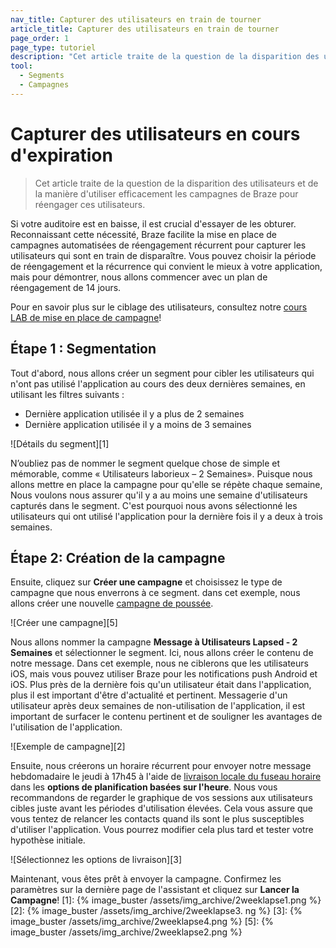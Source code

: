 ```yaml
---
nav_title: Capturer des utilisateurs en train de tourner
article_title: Capturer des utilisateurs en train de tourner
page_order: 1
page_type: tutoriel
description: "Cet article traite de la question de la disparition des utilisateurs et de la manière d'utiliser efficacement les campagnes de Braze pour réengager ces utilisateurs."
tool:
  - Segments
  - Campagnes
---
```


# Capturer des utilisateurs en cours d'expiration

> Cet article traite de la question de la disparition des utilisateurs et de la manière d'utiliser efficacement les campagnes de Braze pour réengager ces utilisateurs.

Si votre auditoire est en baisse, il est crucial d'essayer de les obturer. Reconnaissant cette nécessité, Braze facilite la mise en place de campagnes automatisées de réengagement récurrent pour capturer les utilisateurs qui sont en train de disparaître. Vous pouvez choisir la période de réengagement et la récurrence qui convient le mieux à votre application, mais pour démontrer, nous allons commencer avec un plan de réengagement de 14 jours.

Pour en savoir plus sur le ciblage des utilisateurs, consultez notre [cours LAB de mise en place de campagne](http://lab.braze.com/campaign-setup-delivery-targeting-conversions)!

## Étape 1 : Segmentation

Tout d'abord, nous allons créer un segment pour cibler les utilisateurs qui n'ont pas utilisé l'application au cours des deux dernières semaines, en utilisant les filtres suivants :

- Dernière application utilisée il y a plus de 2 semaines
- Dernière application utilisée il y a moins de 3 semaines

!\[Détails du segment\]\[1\]

N’oubliez pas de nommer le segment quelque chose de simple et mémorable, comme « Utilisateurs laborieux – 2 Semaines». Puisque nous allons mettre en place la campagne pour qu'elle se répète chaque semaine, Nous voulons nous assurer qu'il y a au moins une semaine d'utilisateurs capturés dans le segment. C'est pourquoi nous avons sélectionné les utilisateurs qui ont utilisé l'application pour la dernière fois il y a deux à trois semaines.

## Étape 2: Création de la campagne

Ensuite, cliquez sur **Créer une campagne** et choisissez le type de campagne que nous enverrons à ce segment. dans cet exemple, nous allons créer une nouvelle [campagne de poussée][6].

!\[Créer une campagne\]\[5\]

Nous allons nommer la campagne **Message à Utilisateurs Lapsed - 2 Semaines** et sélectionner le segment. Ici, nous allons créer le contenu de notre message. Dans cet exemple, nous ne ciblerons que les utilisateurs iOS, mais vous pouvez utiliser Braze pour les notifications push Android et iOS. Plus près de la dernière fois qu'un utilisateur était dans l'application, plus il est important d'être d'actualité et pertinent. Messagerie d'un utilisateur après deux semaines de non-utilisation de l'application, il est important de surfacer le contenu pertinent et de souligner les avantages de l'utilisation de l'application.

!\[Exemple de campagne\]\[2\]

Ensuite, nous créerons un horaire récurrent pour envoyer notre message hebdomadaire le jeudi à 17h45 à l'aide de [livraison locale du fuseau horaire][4] dans les **options de planification basées sur l'heure**. Nous vous recommandons de regarder le graphique de vos sessions aux utilisateurs cibles juste avant les périodes d'utilisation élevées. Cela vous assure que vous tentez de relancer les contacts quand ils sont le plus susceptibles d'utiliser l'application. Vous pourrez modifier cela plus tard et tester votre hypothèse initiale.

!\[Sélectionnez les options de livraison\]\[3\]

Maintenant, vous êtes prêt à envoyer la campagne. Confirmez les paramètres sur la dernière page de l'assistant et cliquez sur **Lancer la Campagne**!
[1]: {% image_buster /assets/img_archive/2weeklapse1.png %} [2]: {% image_buster /assets/img_archive/2weeklapse3. ng %} [3]: {% image_buster /assets/img_archive/2weeklapse4.png %} [5]: {% image_buster /assets/img_archive/2weeklapse2.png %}

[4]: {{site.baseurl}}/help/faqs/#what-does-local-time-zone-delivery-offer
[6]: {{site.baseurl}}/user_guide/message_building_by_channel/push/creating_a_push_message